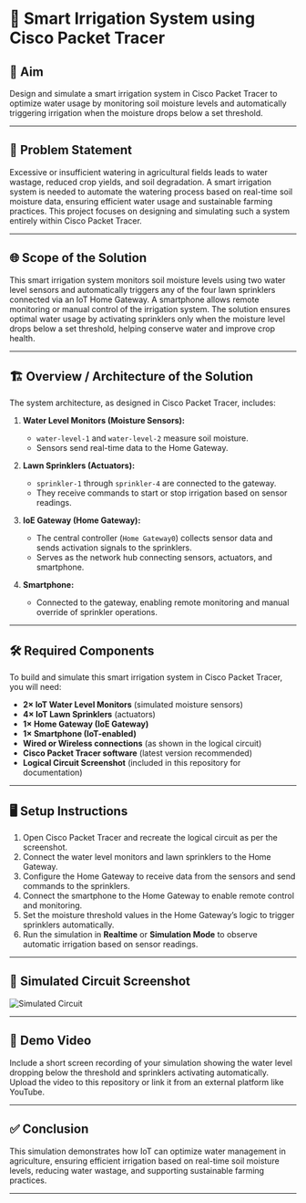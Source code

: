 # 🌱 Smart Irrigation System using Cisco Packet Tracer

## 📌 Aim
Design and simulate a smart irrigation system in Cisco Packet Tracer to optimize water usage by monitoring soil moisture levels and automatically triggering irrigation when the moisture drops below a set threshold.

---

## 📝 Problem Statement
Excessive or insufficient watering in agricultural fields leads to water wastage, reduced crop yields, and soil degradation. A smart irrigation system is needed to automate the watering process based on real-time soil moisture data, ensuring efficient water usage and sustainable farming practices. This project focuses on designing and simulating such a system entirely within Cisco Packet Tracer.

---

## 🌐 Scope of the Solution
This smart irrigation system monitors soil moisture levels using two water level sensors and automatically triggers any of the four lawn sprinklers connected via an IoT Home Gateway. A smartphone allows remote monitoring or manual control of the irrigation system. The solution ensures optimal water usage by activating sprinklers only when the moisture level drops below a set threshold, helping conserve water and improve crop health.

---

## 🏗️ Overview / Architecture of the Solution
The system architecture, as designed in Cisco Packet Tracer, includes:

1. **Water Level Monitors (Moisture Sensors):**
   - `water-level-1` and `water-level-2` measure soil moisture.
   - Sensors send real-time data to the Home Gateway.

2. **Lawn Sprinklers (Actuators):**
   - `sprinkler-1` through `sprinkler-4` are connected to the gateway.
   - They receive commands to start or stop irrigation based on sensor readings.

3. **IoE Gateway (Home Gateway):**
   - The central controller (`Home Gateway0`) collects sensor data and sends activation signals to the sprinklers.
   - Serves as the network hub connecting sensors, actuators, and smartphone.

4. **Smartphone:**
   - Connected to the gateway, enabling remote monitoring and manual override of sprinkler operations.


---

## 🛠️ Required Components
To build and simulate this smart irrigation system in Cisco Packet Tracer, you will need:

- **2× IoT Water Level Monitors** (simulated moisture sensors)
- **4× IoT Lawn Sprinklers** (actuators)
- **1× Home Gateway (IoE Gateway)**
- **1× Smartphone (IoT-enabled)**
- **Wired or Wireless connections** (as shown in the logical circuit)
- **Cisco Packet Tracer software** (latest version recommended)
- **Logical Circuit Screenshot** (included in this repository for documentation)

---

## 🖥️ Setup Instructions
1. Open Cisco Packet Tracer and recreate the logical circuit as per the screenshot.
2. Connect the water level monitors and lawn sprinklers to the Home Gateway.
3. Configure the Home Gateway to receive data from the sensors and send commands to the sprinklers.
4. Connect the smartphone to the Home Gateway to enable remote control and monitoring.
5. Set the moisture threshold values in the Home Gateway’s logic to trigger sprinklers automatically.
6. Run the simulation in **Realtime** or **Simulation Mode** to observe automatic irrigation based on sensor readings.

---

## 📸 Simulated Circuit Screenshot
![Simulated Circuit](./images/simulated_circuit.png) <!-- Replace path with your uploaded image location -->

---

## 🎥 Demo Video
Include a short screen recording of your simulation showing the water level dropping below the threshold and sprinklers activating automatically. Upload the video to this repository or link it from an external platform like YouTube.

---

## ✅ Conclusion
This simulation demonstrates how IoT can optimize water management in agriculture, ensuring efficient irrigation based on real-time soil moisture levels, reducing water wastage, and supporting sustainable farming practices.

---


